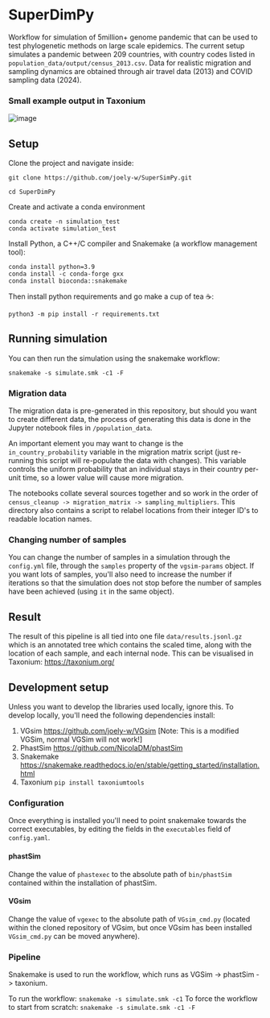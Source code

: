 # SuperDimPy
Workflow for simulation of 5million+ genome pandemic that can be used to test phylogenetic methods on large scale epidemics.
The current setup simulates a pandemic between 209 countries, with country codes listed in `population_data/output/census_2013.csv`.
Data for realistic migration and sampling dynamics are obtained through air travel data (2013) and COVID sampling data (2024).
### Small example output in Taxonium
![image](https://github.com/user-attachments/assets/a7cc77d0-07ee-446c-a546-9968d3df16b8)



## Setup
Clone the project and navigate inside: 

`git clone https://github.com/joely-w/SuperSimPy.git`

`cd SuperDimPy`

Create and activate a conda environment
```shell
conda create -n simulation_test
conda activate simulation_test
```
Install Python, a C++/C compiler and Snakemake (a workflow management tool):
```shell
conda install python=3.9
conda install -c conda-forge gxx
conda install bioconda::snakemake
```
Then install python requirements and go make a cup of tea ☕: 
```shell
python3 -m pip install -r requirements.txt
```
## Running simulation
You can then run the simulation using the snakemake workflow:
```shell 
snakemake -s simulate.smk -c1 -F
```
### Migration data
The migration data is pre-generated in this repository, but should you want to create different data,
the process of generating this data is done in the Jupyter notebook files in `/population_data`. 

An important element you may want to change is the `in_country_probability` variable in the migration matrix script (just re-running this script will re-populate the data with changes).
This variable controls the uniform probability that an individual stays in their country per-unit time, so a lower value will cause more migration. 

The notebooks collate several sources together and so work in the order of `census_cleanup -> migration_matrix -> sampling_multipliers`.
This directory also contains a script to relabel locations from their integer ID's to readable location names.

### Changing number of samples 
You can change the number of samples in a simulation through the `config.yml` file, through the `samples` property of the 
`vgsim-params` object. If you want lots of samples, you'll also need to increase the number if iterations so that the simulation does not stop before the number of samples have been achieved (using `it` in the same object).
## Result 
The result of this pipeline is all tied into one file `data/results.jsonl.gz` which is an annotated tree which contains 
the scaled time, along with the location of each sample, and each internal node. This can be visualised in Taxonium: 
https://taxonium.org/

## Development setup
Unless you want to develop the libraries used locally, ignore this. 
To develop locally, you'll need the following dependencies install:
1. VGsim https://github.com/joely-w/VGsim [Note: This is a modified VGSim, normal VGSim will not work!]
2. PhastSim https://github.com/NicolaDM/phastSim
3. Snakemake https://snakemake.readthedocs.io/en/stable/getting_started/installation.html
4. Taxonium `pip install taxoniumtools`
### Configuration
Once everything is installed you'll need to point snakemake towards the correct executables, by editing the fields in the `executables` field of `config.yaml`.
#### phastSim
Change the value of `phastexec` to the absolute path of `bin/phastSim` contained within the installation of phastSim. 
#### VGsim
Change the value of `vgexec` to the absolute path of `VGsim_cmd.py` (located within the cloned repository of VGsim, but once VGsim has been installed `VGsim_cmd.py` can be moved anywhere).
### Pipeline
Snakemake is used to run the workflow, which runs as VGSim -> phastSim -> taxonium.

To run the workflow:
```snakemake -s simulate.smk -c1```
To force the workflow to start from scratch: 
```snakemake -s simulate.smk -c1 -F```
